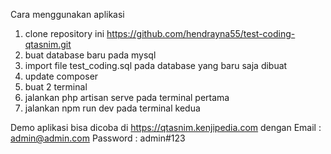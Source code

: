 Cara menggunakan aplikasi
1. clone repository ini https://github.com/hendrayna55/test-coding-qtasnim.git
2. buat database baru pada mysql
3. import file test_coding.sql pada database yang baru saja dibuat
4. update composer
5. buat 2 terminal
6. jalankan php artisan serve pada terminal pertama
7. jalankan npm run dev pada terminal kedua

Demo aplikasi bisa dicoba di https://qtasnim.kenjipedia.com
dengan
Email : admin@admin.com
Password : admin#123